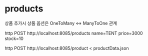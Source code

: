 # products
상품 추가시 상품 옵션은 OneToMany <-> ManyToOne 관계  
 

http POST http://localhost:8085/products name=TENT price=3000 stock=10

http POST http://localhost:8085/product < productData.json 
